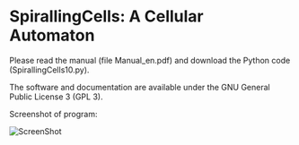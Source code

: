 # SpirallingCells: A Cellular Automaton

Please read the manual (file Manual_en.pdf) and download the Python code (SpirallingCells10.py).

The software and documentation are available under the GNU General Public License 3 (GPL 3).

Screenshot of program:

![ScreenShot](https://raw.github.com/RandyWaterhouse/SpirallingCells/master/logo.png)
